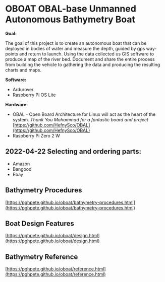 # OBOAT OBAL-base Unmanned Autonomous Bathymetry Boat

**Goal:**

The goal of this project is to create an autonomous boat that can be deployed in bodies of water and measure the depth, guided by gps way-points and return to launch. Using the data collected us GIS software to produce a map of the river bed.  Document and share the entire process from building the vehicle to gathering the data and producing the resulting charts and maps.

**Software:**
- Ardurover
- Raspberry Pi OS Lite

**Hardware:**
- OBAL - Open Board Architecture for Linux will act as the heart of the system. _Thank You Mohammad for a fantastic board and project_
  [https://github.com/HefnySco/OBAL](https://github.com/HefnySco/OBAL)
- Raspberry Pi Zero 2 W


## 2022-04-22 Selecting and ordering parts:
- Amazon
- Bangood
- Ebay

## Bathymetry Procedures
[https://pghpete.github.io/oboat/bathymetry-procedures.html](https://pghpete.github.io/oboat/bathymetry-procedures.html)

## Boat Design Features
[https://pghpete.github.io/oboat/design.html](https://pghpete.github.io/oboat/design.html)

## Bathymetry Reference
[https://pghpete.github.io/oboat/reference.html](https://pghpete.github.io/oboat/reference.html)
